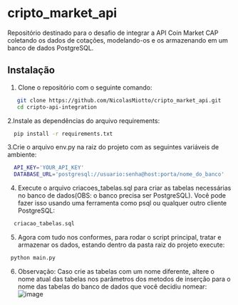 # cripto_market_api
Repositório destinado para o desafio de integrar a API Coin Market CAP coletando os dados de cotações,
modelando-os e os armazenando em um banco de dados PostgreSQL.

## Instalação

1. Clone o repositório com o seguinte comando:

```sh
   git clone https://github.com/NicolasMiotto/cripto_market_api.git
   cd cripto-api-integration
```


2.Instale as dependências do arquivo requirements:

```sh
  pip install -r requirements.txt
```

3.Crie o arquivo env.py na raiz do projeto com as seguintes variáveis de ambiente:

```sh
  API_KEY='YOUR_API_KEY'
  DATABASE_URL='postgresql://usuario:senha@host:porta/nome_do_banco'
```

4. Execute o arquivo criacoes_tabelas.sql para criar as tabelas necessárias no banco de dados(OBS: o banco precisa ser PostgreSQL).
Você pode fazer isso usando uma ferramenta como psql ou qualquer outro cliente PostgreSQL:

```sh
  criacao_tabelas.sql
```

5. Agora com tudo nos conformes, para rodar o script principal, tratar e armazenar os dados, estando dentro da pasta raiz do projeto execute:

 ```sh
  python main.py
```

6. Observação: Caso crie as tabelas com um nome diferente, altere o nome atual das tabelas nos parâmetros dos metodos de inserção
para o nome das tabelas do banco de dados que você decidiu nomear:
![image](https://github.com/user-attachments/assets/c7f93ce1-d9fb-4614-8bef-3c188223ed3d)



